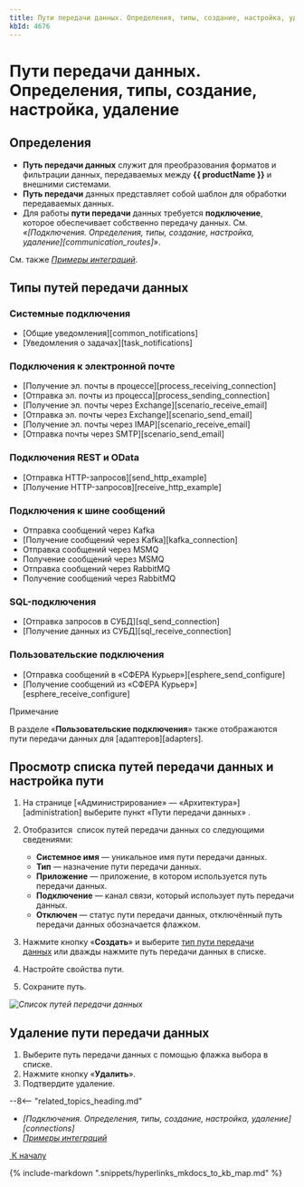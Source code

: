 ```yaml
---
title: Пути передачи данных. Определения, типы, создание, настройка, удаление
kbId: 4676
---
```


# Пути передачи данных. Определения, типы, создание, настройка, удаление

## Определения

- **Путь передачи данных** служит для преобразования форматов и фильтрации данных, передаваемых между **{{ productName }}** и внешними системами.
- **Путь передачи** данных представляет собой шаблон для обработки передаваемых данных.
- Для работы **пути передачи** данных требуется **подключение**, которое обеспечивает собственно передачу данных. См. *«[Подключения. Определения, типы, создание, настройка, удаление][communication_routes]»*.

См. также *[Примеры интеграций](https://kb.comindware.ru/category.php?id=875)*.

## Типы путей передачи данных

### Системные подключения

- [Общие уведомления][common_notifications]
- [Уведомления о задачах][task_notifications]

### Подключения к электронной почте

- [Получение эл. почты в процессе][process_receiving_connection]
- [Отправка эл. почты из процесса][process_sending_connection]
- [Получение эл. почты через Exchange][scenario_receive_email]
- [Отправка эл. почты через Exchange][scenario_send_email]
- [Получение эл. почты через IMAP][scenario_receive_email]
- [Отправка почты через SMTP][scenario_send_email]

### Подключения REST и OData

- [Отправка HTTP-запросов][send_http_example]
- [Получение HTTP-запросов][receive_http_example]

### Подключения к шине сообщений

- Отправка сообщений через Kafka
- [Получение сообщений через Kafka][kafka_connection]
- Отправка сообщений через MSMQ
- Получение сообщений через MSMQ
- Отправка сообщений через RabbitMQ
- Получение сообщений через RabbitMQ

### SQL-подключения

- [Отправка запросов в СУБД][sql_send_connection]
- [Получение данных из СУБД][sql_receive_connection]

### Пользовательские подключения

- [Отправка сообщений в «СФЕРА Курьер»][esphere_send_configure]
- [Получение сообщений из «СФЕРА Курьер»][esphere_receive_configure]

Примечание

В разделе «**Пользовательские подключения**» также отображаются пути передачи данных для [адаптеров][adapters].

## Просмотр списка путей передачи данных и настройка пути

1. На странице [«Администрирование» — «Архитектура»][administration] выберите пункт «Пути передачи данных» ‌.
2. Отобразится  список путей передачи данных со следующими сведениями:

    - **Системное имя** — уникальное имя пути передачи данных.
    - **Тип** — назначение пути передачи данных.
    - **Приложение** — приложение, в котором используется путь передачи данных.
    - **Подключение** — канал связи, который использует путь передачи данных.
    - **Отключен** — статус пути передачи данных, отключённый путь передачи данных обозначается флажком.
3. Нажмите кнопку «**Создать**» и выберите [тип пути передачи данных](#типы-путей-передачи-данных) или дважды нажмите путь передачи данных в списке.
4. Настройте свойства пути.
5. Сохраните путь.

_![Список путей передачи данных](/platform/v5.0/administration/connections_communication_routes/../architecture/img/communication_routes_page.png)_

## Удаление пути передачи данных

1. Выберите путь передачи данных с помощью флажка выбора в списке.
2. Нажмите кнопку «**Удалить**».
3. Подтвердите удаление.

--8<-- "related_topics_heading.md"

- *[Подключения. Определения, типы, создание, настройка, удаление][connections]*
- *[Примеры интеграций](https://kb.comindware.ru/category.php?id=875)*

[*‌*
 К началу](#)

{% include-markdown ".snippets/hyperlinks_mkdocs_to_kb_map.md" %}
